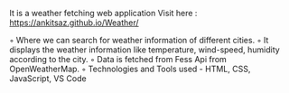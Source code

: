 It is a weather fetching web application
Visit here : https://ankitsaz.github.io/Weather/

◦ Where we can search for weather information of different cities.
◦ It displays the weather information like temperature, wind-speed, humidity according to the city.
◦ Data is fetched from Fess Api from OpenWeatherMap.
◦ Technologies and Tools used - HTML, CSS, JavaScript, VS Code
